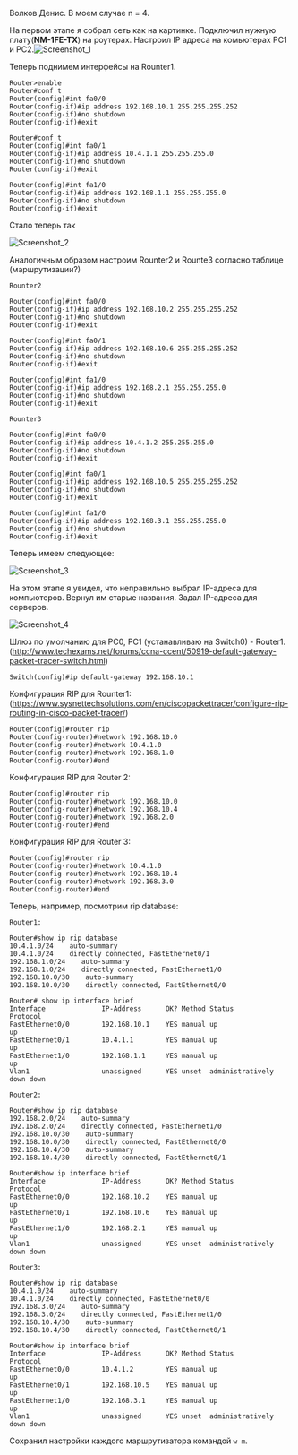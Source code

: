 Волков Денис. В моем случае n = 4.

На первом этапе я собрал сеть как на картинке. Подключил нужную плату(**NM-1FE-TX**) на роутерах. Настроил IP адреса на комьютерах PC1 и PC2.![Screenshot_1](images\Screenshot_1.png)

Теперь поднимем интерфейсы на Rounter1.

```
Router>enable
Router#conf t
Router(config)#int fa0/0
Router(config-if)#ip address 192.168.10.1 255.255.255.252
Router(config-if)#no shutdown
Router(config-if)#exit

Router#conf t
Router(config)#int fa0/1
Router(config-if)#ip address 10.4.1.1 255.255.255.0
Router(config-if)#no shutdown
Router(config-if)#exit

Router(config)#int fa1/0
Router(config-if)#ip address 192.168.1.1 255.255.255.0
Router(config-if)#no shutdown
Router(config-if)#exit
```

 Стало теперь так

![Screenshot_2](images\Screenshot_2.png)

Аналогичным образом настроим Rounter2 и Rounte3 согласно таблице (маршрутизации?)

```
Rounter2

Router(config)#int fa0/0
Router(config-if)#ip address 192.168.10.2 255.255.255.252
Router(config-if)#no shutdown
Router(config-if)#exit

Router(config)#int fa0/1
Router(config-if)#ip address 192.168.10.6 255.255.255.252
Router(config-if)#no shutdown
Router(config-if)#exit

Router(config)#int fa1/0
Router(config-if)#ip address 192.168.2.1 255.255.255.0
Router(config-if)#no shutdown
Router(config-if)#exit

Rounter3

Router(config)#int fa0/0 
Router(config-if)#ip address 10.4.1.2 255.255.255.0
Router(config-if)#no shutdown
Router(config-if)#exit

Router(config)#int fa0/1
Router(config-if)#ip address 192.168.10.5 255.255.255.252
Router(config-if)#no shutdown
Router(config-if)#exit

Router(config)#int fa1/0
Router(config-if)#ip address 192.168.3.1 255.255.255.0
Router(config-if)#no shutdown
Router(config-if)#exit
```

Теперь имеем следующее:

![Screenshot_3](images\Screenshot_3.png)

На этом этапе я увидел, что неправильно выбрал IP-адреса для компьютеров. Вернул им старые названия. Задал IP-адреса для серверов.

![Screenshot_4](images\Screenshot_4.png)

Шлюз по умолчанию для PC0, PC1 (устанавливаю на Switch0) - Router1.(http://www.techexams.net/forums/ccna-ccent/50919-default-gateway-packet-tracer-switch.html)

```
Switch(config)#ip default-gateway 192.168.10.1
```

Конфигурация RIP для Rounter1: (https://www.sysnettechsolutions.com/en/ciscopackettracer/configure-rip-routing-in-cisco-packet-tracer/)

```
Router(config)#router rip 
Router(config-router)#network 192.168.10.0
Router(config-router)#network 10.4.1.0
Router(config-router)#network 192.168.1.0
Router(config-router)#end
```

Конфигурация RIP для Router 2:

```
Router(config)#router rip
Router(config-router)#network 192.168.10.0
Router(config-router)#network 192.168.10.4
Router(config-router)#network 192.168.2.0
Router(config-router)#end
```

Конфигурация RIP для Router 3:

```
Router(config)#router rip
Router(config-router)#network 10.4.1.0
Router(config-router)#network 192.168.10.4
Router(config-router)#network 192.168.3.0
Router(config-router)#end
```

Теперь, например, посмотрим rip database:

```
Router1:

Router#show ip rip database 
10.4.1.0/24    auto-summary
10.4.1.0/24    directly connected, FastEthernet0/1
192.168.1.0/24    auto-summary
192.168.1.0/24    directly connected, FastEthernet1/0
192.168.10.0/30    auto-summary
192.168.10.0/30    directly connected, FastEthernet0/0

Router# show ip interface brief
Interface              IP-Address      OK? Method Status                Protocol 
FastEthernet0/0        192.168.10.1    YES manual up                    up 
FastEthernet0/1        10.4.1.1        YES manual up                    up 
FastEthernet1/0        192.168.1.1     YES manual up                    up 
Vlan1                  unassigned      YES unset  administratively down down
```



```
Router2:

Router#show ip rip database 
192.168.2.0/24    auto-summary
192.168.2.0/24    directly connected, FastEthernet1/0
192.168.10.0/30    auto-summary
192.168.10.0/30    directly connected, FastEthernet0/0
192.168.10.4/30    auto-summary
192.168.10.4/30    directly connected, FastEthernet0/1

Router#show ip interface brief
Interface              IP-Address      OK? Method Status                Protocol 
FastEthernet0/0        192.168.10.2    YES manual up                    up 
FastEthernet0/1        192.168.10.6    YES manual up                    up 
FastEthernet1/0        192.168.2.1     YES manual up                    up 
Vlan1                  unassigned      YES unset  administratively down down
```



```
Router3:

Router#show ip rip database 
10.4.1.0/24    auto-summary
10.4.1.0/24    directly connected, FastEthernet0/0
192.168.3.0/24    auto-summary
192.168.3.0/24    directly connected, FastEthernet1/0
192.168.10.4/30    auto-summary
192.168.10.4/30    directly connected, FastEthernet0/1

Router#show ip interface brief
Interface              IP-Address      OK? Method Status                Protocol 
FastEthernet0/0        10.4.1.2        YES manual up                    up 
FastEthernet0/1        192.168.10.5    YES manual up                    up 
FastEthernet1/0        192.168.3.1     YES manual up                    up 
Vlan1                  unassigned      YES unset  administratively down down
```

Сохранил настройки каждого маршрутизатора командой `w m`.